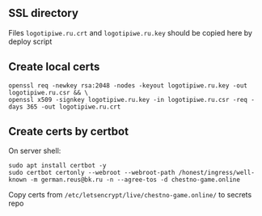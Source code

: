 ## SSL directory
Files `logotipiwe.ru.crt` and `logotipiwe.ru.key` should be copied here by deploy script

## Create local certs 
```shell
openssl req -newkey rsa:2048 -nodes -keyout logotipiwe.ru.key -out logotipiwe.ru.csr && \
openssl x509 -signkey logotipiwe.ru.key -in logotipiwe.ru.csr -req -days 365 -out logotipiwe.ru.crt
```

## Create certs by certbot
On server shell:
```shell
sudo apt install certbot -y
sudo certbot certonly --webroot --webroot-path /honest/ingress/well-known -m german.reus@bk.ru -n --agree-tos -d chestno-game.online
```
Copy certs from `/etc/letsencrypt/live/chestno-game.online/` to secrets repo
